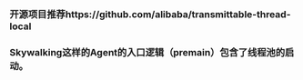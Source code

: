 ###  开源项目推荐https://github.com/alibaba/transmittable-thread-local

###  Skywalking这样的Agent的入口逻辑（premain）包含了线程池的启动。

